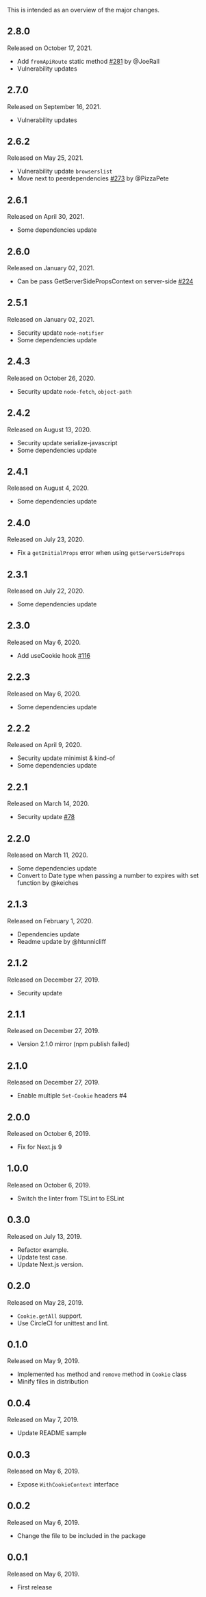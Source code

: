 This is intended as an overview of the major changes.

## 2.8.0

Released on October 17, 2021.

* Add `fromApiRoute` static method [#281](https://github.com/tokuda109/next-cookie/pull/281) by @JoeRall
* Vulnerability updates

## 2.7.0

Released on September 16, 2021.

* Vulnerability updates

## 2.6.2

Released on May 25, 2021.

* Vulnerability update `browserslist`
* Move next to peerdependencies [#273](https://github.com/tokuda109/next-cookie/pull/273) by @PizzaPete

## 2.6.1

Released on April 30, 2021.

* Some dependencies update

## 2.6.0

Released on January 02, 2021.

* Can be pass GetServerSidePropsContext on server-side [#224](https://github.com/tokuda109/next-cookie/pull/224)

## 2.5.1

Released on January 02, 2021.

* Security update `node-notifier`
* Some dependencies update

## 2.4.3

Released on October 26, 2020.

* Security update `node-fetch`, `object-path`

## 2.4.2

Released on August 13, 2020.

* Security update serialize-javascript
* Some dependencies update

## 2.4.1

Released on August 4, 2020.

* Some dependencies update

## 2.4.0

Released on July 23, 2020.

* Fix a `getInitialProps` error when using `getServerSideProps`

## 2.3.1

Released on July 22, 2020.

* Some dependencies update

## 2.3.0

Released on May 6, 2020.

* Add useCookie hook [#116](https://github.com/tokuda109/next-cookie/pull/116)

## 2.2.3

Released on May 6, 2020.

* Some dependencies update

## 2.2.2

Released on April 9, 2020.

* Security update minimist & kind-of
* Some dependencies update

## 2.2.1

Released on March 14, 2020.

* Security update [#78](https://github.com/tokuda109/next-cookie/pull/78)

## 2.2.0

Released on March 11, 2020.

* Some dependencies update
* Convert to Date type when passing a number to expires with set function by @keiches

## 2.1.3

Released on February 1, 2020.

* Dependencies update
* Readme update by @htunnicliff

## 2.1.2

Released on December 27, 2019.

* Security update

## 2.1.1

Released on December 27, 2019.

* Version 2.1.0 mirror (npm publish failed)

## 2.1.0

Released on December 27, 2019.

* Enable multiple `Set-Cookie` headers #4

## 2.0.0

Released on October 6, 2019.

* Fix for Next.js 9

## 1.0.0

Released on October 6, 2019.

* Switch the linter from TSLint to ESLint

## 0.3.0

Released on July 13, 2019.

* Refactor example.
* Update test case.
* Update Next.js version.

## 0.2.0

Released on May 28, 2019.

* `Cookie.getAll` support.
* Use CircleCI for unittest and lint.

## 0.1.0

Released on May 9, 2019.

* Implemented `has` method and `remove` method in `Cookie` class
* Minify files in distribution

## 0.0.4

Released on May 7, 2019.

* Update README sample

## 0.0.3

Released on May 6, 2019.

* Expose `WithCookieContext` interface

## 0.0.2

Released on May 6, 2019.

* Change the file to be included in the package

## 0.0.1

Released on May 6, 2019.

* First release
